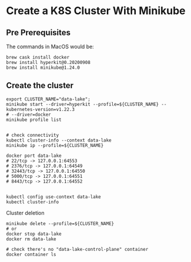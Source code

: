 # Create a K8S Cluster With Minikube

## Pre Prerequisites


The commands in MacOS would be:
```shell
brew cask install docker
brew install hyperkit@0.20200908
brew install minikube@1.24.0
```

## Create the cluster
```shell
export CLUSTER_NAME="data-lake";
minikube start --driver=hyperkit --profile=${CLUSTER_NAME} --kubernetes-version=v1.22.3
# --driver=docker
minikube profile list


# check connectivity
kubectl cluster-info --context data-lake
minikube ip --profile=${CLUSTER_NAME}

docker port data-lake
# 22/tcp -> 127.0.0.1:64553
# 2376/tcp -> 127.0.0.1:64549
# 32443/tcp -> 127.0.0.1:64550
# 5000/tcp -> 127.0.0.1:64551
# 8443/tcp -> 127.0.0.1:64552


kubectl config use-context data-lake
kubectl cluster-info
```

Cluster deletion

```shell
minikube delete --profile=${CLUSTER_NAME}
# or
docker stop data-lake
docker rm data-lake

# check there's no "data-lake-control-plane" container
docker container ls
```